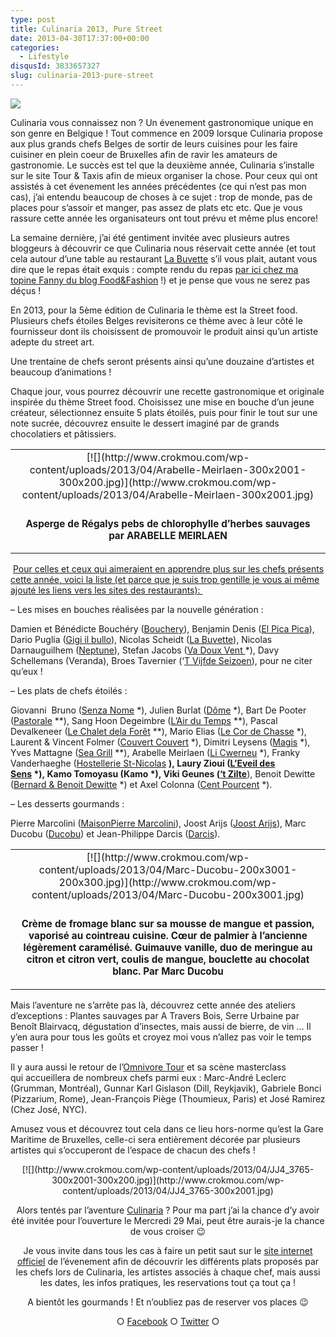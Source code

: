 ```yaml
---
type: post
title: Culinaria 2013, Pure Street
date: 2013-04-30T17:37:00+00:00
categories:
  - Lifestyle
disqusId: 3833657327
slug: culinaria-2013-pure-street
---
```


[![](http://www.crokmou.com/wp-content/uploads/2013/04/Culinaria_pure_street1.jpg)](http://www.crokmou.com/wp-content/uploads/2013/04/Culinaria_pure_street1.jpg)

Culinaria vous connaissez non ? Un évenement gastronomique unique en son genre en Belgique ! Tout commence en 2009 lorsque Culinaria propose aux plus grands chefs Belges de sortir de leurs cuisines pour les faire cuisiner en plein coeur de Bruxelles afin de ravir les amateurs de gastronomie. Le succès est tel que la deuxième année, Culinaria s’installe sur le site Tour & Taxis afin de mieux organiser la chose. Pour ceux qui ont assistés à cet évenement les années précédentes (ce qui n’est pas mon cas), j’ai entendu beaucoup de choses à ce sujet : trop de monde, pas de places pour s’assoir et manger, pas assez de plats etc etc. Que je vous rassure cette année les organisateurs ont tout prévu et même plus encore!

La semaine dernière, j’ai été gentiment invitée avec plusieurs autres bloggeurs à découvrir ce que Culinaria nous réservait cette année (et tout cela autour d’une table au restaurant [La Buvette](http://www.la-buvette.be/) s’il vous plait, autant vous dire que le repas était exquis : compte rendu du repas [par ici chez ma topine Fanny du blog Food&Fashion](http://www.foodandfashion.eu/article-bruxelles-saint-gilles-un-diner-a-la-buvette-chaussee-d-alsemberg-117257373.html) !) et je pense que vous ne serez pas déçus !

En 2013, pour la 5ème édition de Culinaria le thème est la Street food. Plusieurs chefs étoiles Belges revisiterons ce thème avec à leur côté le fournisseur dont ils choisissent de promouvoir le produit ainsi qu’un artiste adepte du street art.

Une trentaine de chefs seront présents ainsi qu’une douzaine d’artistes et beaucoup d’animations !

Chaque jour, vous pourrez découvrir une recette gastronomique et originale inspirée du thème Street food. Choisissez une mise en bouche d’un jeune créateur, sélectionnez ensuite 5 plats étoilés, puis pour finir le tout sur une note sucrée, découvrez ensuite le dessert imaginé par de grands chocolatiers et pâtissiers.

<table align="center" cellpadding="0" cellspacing="0" style="margin-left: auto; margin-right: auto; text-align: center;">

<tbody>

<tr>

<td>[![](http://www.crokmou.com/wp-content/uploads/2013/04/Arabelle-Meirlaen-300x2001-300x200.jpg)](http://www.crokmou.com/wp-content/uploads/2013/04/Arabelle-Meirlaen-300x2001.jpg)</td>

</tr>

<tr>

<td style="font-size: 13px;">

### Asperge de Régalys pebs de chlorophylle d’herbes sauvages par ARABELLE MEIRLAEN

</td>

</tr>

</tbody>

</table>

 <u style="text-align: justify;">Pour celles et ceux qui aimeraient en apprendre plus sur les chefs présents cette année, voici la liste (et parce que je suis trop gentille je vous ai même ajouté les liens vers les sites des restaurants): </u>

– Les mises en bouches réalisées par la nouvelle génération :

Damien et Bénédicte Bouchéry ([Bouchery](http://www.bouchery-restaurant.be/index_temp2.php)), Benjamin Denis ([El Pica Pica](http://www.elpicapica.be/fr/accueil/)), Dario Puglia ([Gigi il bullo](https://www.facebook.com/pages/Gigi-IL-BULLO/281109311917385?sk=wall)), Nicolas Scheidt ([La Buvette](http://www.la-buvette.be/)), Nicolas Darnauguilhem ([Neptune](http://www.neptuneresto.com/)), Stefan Jacobs ([Va Doux Vent ](http://www.vadouxvent.be/)*), Davy Schellemans (Veranda), Broes Tavernier (‘[T Vijfde Seizoen](http://www.tvijfdeseizoen.com/)), pour ne citer qu’eux !

– Les plats de chefs étoilés :

Giovanni  Bruno ([Senza Nome](http://www.senzanome.be/) *), Julien Burlat ([Dôme](http://www.domeweb.be/) *), Bart De Pooter ([Pastorale](http://www.depastorale.be/) **), Sang Hoon Degeimbre ([L’Air du Temps](http://www.airdutemps.be/) **), Pascal Devalkeneer ([Le Chalet dela Forêt](http://www.lechaletdelaforet.be/) **), Mario Elias ([Le Cor de Chasse](http://www.lecordechasse.be/) *), Laurent & Vincent Folmer ([Couvert Couvert](http://www.couvertcouvert.be/) *), Dimitri Leysens ([Magis](http://www.restaurantmagis.be/) *), Yves Mattagne ([Sea Grill](http://www.seagrill.be/) **), Arabelle Meirlaen ([Li Cwerneu](http://www.licwerneu.be/) *), Franky Vanderhaeghe ([Hostellerie St-Nicolas](http://www.hostellerie-stnicolas.com/) **), Laury Zioui ([L’Eveil des Sens](http://www.leveildessens.be/) *), Kamo Tomoyasu (Kamo *), Viki Geunes ([‘t Zilte](http://www.tzilte.be/)**), Benoit Dewitte ([Bernard & Benoit Dewitte](http://www.benoitdewitte.be/) *) et Axel Colonna ([Cent Pourcent](http://www.centpourcent.be/) *).

– Les desserts gourmands :

Pierre Marcolini ([MaisonPierre Marcolini](http://www.marcolini.be/)), Joost Arijs ([Joost Arijs](http://www.joostarijs.be/)), Marc Ducobu ([Ducobu](http://www.ducobu.be/)) et Jean-Philippe Darcis ([Darcis](http://darcis.com/)).

<table align="center" cellpadding="0" cellspacing="0" style="margin-left: auto; margin-right: auto; text-align: center;">

<tbody>

<tr>

<td>[![](http://www.crokmou.com/wp-content/uploads/2013/04/Marc-Ducobu-200x3001-200x300.jpg)](http://www.crokmou.com/wp-content/uploads/2013/04/Marc-Ducobu-200x3001.jpg)</td>

</tr>

<tr>

<td style="font-size: 13px;">

### Crème de fromage blanc sur sa mousse de mangue et passion, vaporisé au cointreau cuisine. Cœur de palmier à l’ancienne légèrement caramélisé. Guimauve vanille, duo de meringue au citron et citron vert, coulis de mangue, bouclette au chocolat blanc. Par Marc Ducobu

</td>

</tr>

</tbody>

</table>

Mais l’aventure ne s’arrête pas là, découvrez cette année des ateliers d’exceptions : Plantes sauvages par A Travers Bois, Serre Urbaine par Benoît Blairvacq, dégustation d’insectes, mais aussi de bierre, de vin … Il y’en aura pour tous les goûts et croyez moi vous n’allez pas voir le temps passer !

Il y aura aussi le retour de l’[Omnivore Tour](http://www.omnivore.com/) et sa scène masterclass qui accueillera de nombreux chefs parmi eux : Marc-André Leclerc (Grumman, Montréal), Gunnar Karl Gislason (Dill, Reykjavik), Gabriele Bonci (Pizzarium, Rome), Jean-François Piège (Thoumieux, Paris) et José Ramirez (Chez José, NYC).

Amusez vous et découvrez tout cela dans ce lieu hors-norme qu’est la Gare Maritime de Bruxelles, celle-ci sera entièrement décorée par plusieurs artistes qui s’occuperont de l’espace de chacun des chefs !

<div style="clear: both; text-align: center;">[![](http://www.crokmou.com/wp-content/uploads/2013/04/JJ4_3765-300x2001-300x200.jpg)](http://www.crokmou.com/wp-content/uploads/2013/04/JJ4_3765-300x2001.jpg)

Alors tentés par l’aventure [Culinaria](http://www.culinariasquare.com/) ? Pour ma part j’ai la chance d’y avoir été invitée pour l’ouverture le Mercredi 29 Mai, peut être aurais-je la chance de vous croiser 😉

Je vous invite dans tous les cas à faire un petit saut sur le [site internet officiel](http://www.culinariasquare.com/) de l’évenement afin de découvrir les différents plats proposés par les chefs lors de Culinaria, les artistes associés à chaque chef, mais aussi les dates, les infos pratiques, les reservations tout ça tout ça !

A bientôt les gourmands ! Et n’oubliez pas de reserver vos places 😉

○ [Facebook](https://www.facebook.com/crokmou.blog) ○ [Twitter](https://twitter.com/Crokmou) ○

</div>